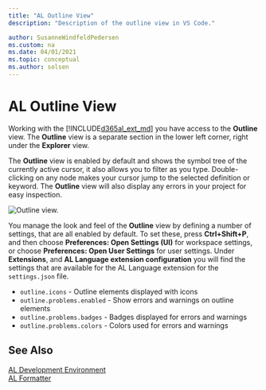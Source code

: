 ```yaml
---
title: "AL Outline View"
description: "Description of the outline view in VS Code."

author: SusanneWindfeldPedersen
ms.custom: na
ms.date: 04/01/2021
ms.topic: conceptual
ms.author: solsen
---
```


# AL Outline View

Working with the [!INCLUDE[d365al_ext_md](../includes/d365al_ext_md.md)] you have access to the **Outline** view. The **Outline** view is a separate section in the lower left corner, right under the **Explorer** view.

The **Outline** view is enabled by default and shows the symbol tree of the currently active cursor, it also allows you to filter as you type. Double-clicking on any node makes your cursor jump to the selected definition or keyword. The **Outline** view will also display any errors in your project for easy inspection.

![Outline view.](media/outlineview.png "Outline view in Visual Studio Code")

You manage the look and feel of the **Outline** view by defining a number of settings, that are all enabled by default. To set these, press **Ctrl+Shift+P**, and then choose **Preferences: Open Settings (UI)** for workspace settings, or choose **Preferences: Open User Settings** for user settings. Under **Extensions**, and **AL Language extension configuration** you will find the settings that are available for the AL Language extension for the `settings.json` file.

+ `outline.icons` - Outline elements displayed with icons
+ `outline.problems.enabled` - Show errors and warnings on outline elements
+ `outline.problems.badges` - Badges displayed for errors and warnings
+ `outline.problems.colors` - Colors used for errors and warnings

## See Also
[AL Development Environment](devenv-reference-overview.md)  
[AL Formatter](devenv-al-formatter.md)  
